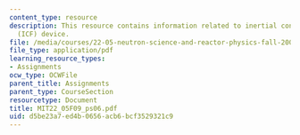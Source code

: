 ```yaml
---
content_type: resource
description: This resource contains information related to inertial confinement fusion
  (ICF) device.
file: /media/courses/22-05-neutron-science-and-reactor-physics-fall-2009/d5be23a7ed4b0656acb6bcf3529321c9_MIT22_05F09_ps06.pdf
file_type: application/pdf
learning_resource_types:
- Assignments
ocw_type: OCWFile
parent_title: Assignments
parent_type: CourseSection
resourcetype: Document
title: MIT22_05F09_ps06.pdf
uid: d5be23a7-ed4b-0656-acb6-bcf3529321c9
---
```


